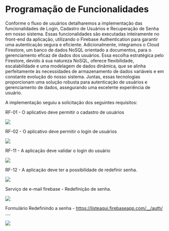 # Programação de Funcionalidades

Conforme o fluxo de usuários detalharemos a implementação das  funcionalidades de Login, Cadastro de Usuários e Recuperação de Senha em nosso sistema. Essas funcionalidades são executadas inteiramente no front-end da aplicação, utilizando o Firebase Authentication para garantir uma autenticação segura e eficiente. Adicionalmente, integramos o Cloud Firestore, um banco de dados NoSQL orientado a documentos, para o gerenciamento eficaz de dados dos usuários. Essa escolha estratégica pelo Firestore, devido à sua natureza NoSQL, oferece flexibilidade, escalabilidade e uma modelagem de dados dinâmica, que se alinha perfeitamente às necessidades de armazenamento de dados variáveis e em constante evolução do nosso sistema. Juntas, essas tecnologias proporcionam uma solução robusta para autenticação de usuários e gerenciamento de dados, assegurando uma excelente experiência de usuário.

A implementação seguiu a solicitação dos seguintes requisitos:

RF-01 - O aplicativo deve permitir o cadastro de usuários

<img src="https://github.com/ICEI-PUC-Minas-PMV-ADS/pmv-ads-2023-2-e4-proj-infra-t1-pmv-ads-2023-2-e4-g1-ListeAqui/assets/86859418/00a925a6-cfab-472c-96ba-7450f545218c"></img>

RF-02 - O aplicativo deve permitir o login de usuários

<img src="https://github.com/ICEI-PUC-Minas-PMV-ADS/pmv-ads-2023-2-e4-proj-infra-t1-pmv-ads-2023-2-e4-g1-ListeAqui/assets/86859418/4f11d7fb-d6d9-4a6f-bb83-4af79154d519"></img>

RF-11 - A aplicação deve validar o login do usuário

<img src="https://github.com/ICEI-PUC-Minas-PMV-ADS/pmv-ads-2023-2-e4-proj-infra-t1-pmv-ads-2023-2-e4-g1-ListeAqui/assets/86859418/ac8b0d1b-fd90-417c-a22e-a0d43b5a853a"></img>

RF-12 - A aplicação deve ter a possibilidade de redefinir senha.

<img src="https://github.com/ICEI-PUC-Minas-PMV-ADS/pmv-ads-2023-2-e4-proj-infra-t1-pmv-ads-2023-2-e4-g1-ListeAqui/assets/86859418/a7bf01a4-fbd7-4065-a11e-6f2ee0972804"></img>

Serviço de e-mail firebase - Redefinição de senha.

<img src="https://github.com/ICEI-PUC-Minas-PMV-ADS/pmv-ads-2023-2-e4-proj-infra-t1-pmv-ads-2023-2-e4-g1-ListeAqui/assets/86859418/711714ff-4e6b-481b-b5ea-bc858f4f6f19"></img>

Formulário Redefinindo a senha - https://listeaqui.firebaseapp.com/__/auth/ ....

<img src="https://github.com/ICEI-PUC-Minas-PMV-ADS/pmv-ads-2023-2-e4-proj-infra-t1-pmv-ads-2023-2-e4-g1-ListeAqui/assets/86859418/18d44e39-3a56-42fe-875b-563cf33a689d"></img>
